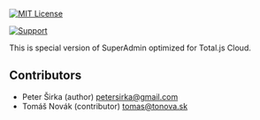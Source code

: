[![MIT License][license-image]][license-url]

[![Support](https://www.totaljs.com/img/button-support.png?v=2)](https://www.totaljs.com/support/)

This is special version of SuperAdmin optimized for Total.js Cloud.

## Contributors

- Peter Širka (author) <petersirka@gmail.com>
- Tomáš Novák (contributor) <tomas@tonova.sk>

[license-image]: https://img.shields.io/badge/license-MIT-blue.svg?style=flat
[license-url]: license.txt
